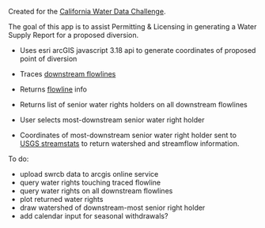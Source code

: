Created for the [California Water Data Challenge](http://waterchallenge.data.ca.gov/).

The goal of this app is to assist Permitting & Licensing in generating a Water Supply Report for a proposed diversion.

- Uses esri arcGIS javascript 3.18 api to generate coordinates of proposed point of diversion

- Traces [downstream flowlines](https://txpub.usgs.gov/DSS/streamer/api/3.14/web/index.html)

- Returns [flowline](http://www.arcgis.com/home/item.html?id=6510f031d0a74f6ab879fe73895164eb#overview) info

- Returns list of senior water rights holders on all downstream flowlines

- User selects most-downstream senior water right holder

- Coordinates of most-downstream senior water right holder sent to [USGS streamstats](http://streamstatsags.cr.usgs.gov/streamstatsservices/#/) to return watershed and streamflow information.

To do:
- upload swrcb data to arcgis online service
- query water rights touching traced flowline
- query water rights on all downstream flowlines
- plot returned water rights
- draw watershed of downstream-most senior right holder
- add calendar input for seasonal withdrawals?